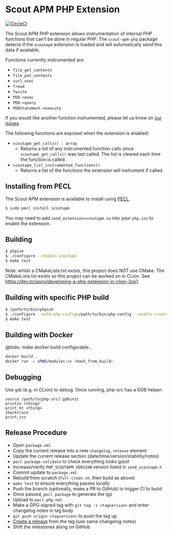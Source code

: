 # Scout APM PHP Extension

[![CircleCI](https://circleci.com/gh/scoutapp/scout-apm-php-ext/tree/master.svg?style=svg)](https://circleci.com/gh/scoutapp/scout-apm-php-ext/tree/master)

The Scout APM PHP extension allows instrumentation of internal PHP
functions that can't be done in regular PHP. The `scout-apm-php`
package detects if the `scoutapm` extension is loaded and will
automatically send this data if available.

Functions currently instrumented are:

 * `file_get_contents`
 * `file_put_contents`
 * `curl_exec`
 * `fread`
 * `fwrite`
 * `PDO->exec`
 * `PDO->query`
 * `PDOStatement->execute`

If you would like another function instrumented, please let us know on
[our issues](https://github.com/scoutapp/scout-apm-php-ext/issues).

The following functions are exposed when the extension is enabled:

 * `scoutapm_get_calls() : array`
   - Returns a list of any instrumented function calls since
     `scoutapm_get_calls()` was last called. The list is cleared each time the
     function is called.
 * `scoutapm_list_instrumented_functions()`
   - Returns a list of the functions the extension will instrument if called.

## Installing from PECL

The Scout APM extension is available to install using
[PECL](https://pecl.php.net/package/scoutapm).

```bash
$ sudo pecl install scoutapm
```

You may need to add `zend_extension=scoutapm.so` into your `php.ini` to
enable the extension.

## Building

```bash
$ phpize
$ ./configure --enable-scoutapm
$ make test
```

Note: whilst a CMakeLists.txt exists, this project does NOT use CMake.
The CMakeLists.txt exists so this project can be worked on in CLion.
See <https://dev.to/jasny/developing-a-php-extension-in-clion-3oo1>.

## Building with specific PHP build

```bash
$ /path/to/bin/phpize
$ ./configure --with-php-config=/path/to/bin/php-config --enable-scoutapm
$ make test
```

## Building with Docker

@todo: make docker build configurable...

```bash
docker build .
docker run -v $PWD/modules:/v <hash_from_build>
```

## Debugging

Use `gdb` (e.g. in CLion) to debug. Once running, php-src has a GDB
helper:

```
source /path/to/php-src/.gdbinit
printzv <thing>
print_ht <thing>
zbacktrace
print_cvs
```

## Release Procedure

 - Open `package.xml`
 - Copy the current release into a new `changelog.release` element
 - Update the current release section (date/time/version/stability/notes)
 - `pecl package-validate` to check everything looks good
 - Increase/verify `PHP_SCOUTAPM_VERSION` version listed in `zend_scoutapm.h`
 - Commit update to `package.xml`
 - Rebuild from scratch (`full-clean.sh`, then build as above)
 - `make test` to ensure everything passes locally
 - Push the branch (optionally, make a PR to GitHub) to trigger CI to build
 - Once passed, `pecl package` to generate the tgz
 - Upload to `pecl.php.net`
 - Make a GPG-signed tag with `git tag -s <tagversion>` and enter changelog notes in tag body
 - `git push origin <tagversion>` to push the tag up
 - [Create a release](https://github.com/scoutapp/scout-apm-php-ext/releases/new) from the tag (use same changelog notes)
 - Shift the milestones along on GitHub
